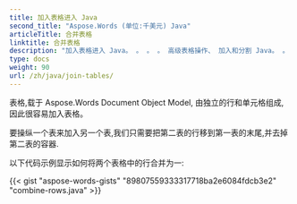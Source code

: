 ```yaml
---
title: 加入表格进入 Java
second_title: "Aspose.Words (单位:千美元) Java"
articleTitle: 合并表格
linktitle: 合并表格
description: "加入表格进入 Java。 。 。 。 高级表格操作、 加入和分割 Java。 。 。 。"
type: docs
weight: 90
url: /zh/java/join-tables/
---
```


表格,载于 Aspose.Words Document Object Model, 由独立的行和单元格组成,因此很容易加入表格。

要操纵一个表来加入另一个表,我们只需要把第二表的行移到第一表的末尾,并去掉第二表的容器.

以下代码示例显示如何将两个表格中的行合并为一:

{{< gist "aspose-words-gists" "89807559333317718ba2e6084fdcb3e2" "combine-rows.java" >}}